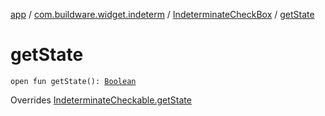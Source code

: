 [app](../../index.md) / [com.buildware.widget.indeterm](../index.md) / [IndeterminateCheckBox](index.md) / [getState](.)

# getState

`open fun getState(): `[`Boolean`](https://kotlinlang.org/api/latest/jvm/stdlib/kotlin/-boolean/index.html)

Overrides [IndeterminateCheckable.getState](../-indeterminate-checkable/get-state.md)

